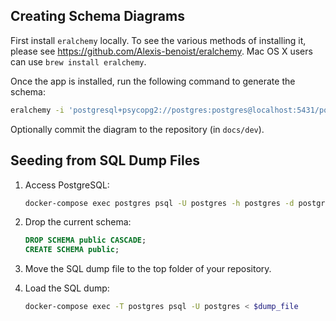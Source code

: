 ## Creating Schema Diagrams

First install `eralchemy` locally. To see the various methods of installing it, please see https://github.com/Alexis-benoist/eralchemy. Mac OS X users can use `brew install eralchemy`.

Once the app is installed, run the following command to generate the schema:

```sh
eralchemy -i 'postgresql+psycopg2://postgres:postgres@localhost:5431/postgres' -o docs/dev/schema-current.pdf
```

Optionally commit the diagram to the repository (in `docs/dev`).

## Seeding from SQL Dump Files

1. Access PostgreSQL:

    ```sh
    docker-compose exec postgres psql -U postgres -h postgres -d postgres
    ```

2. Drop the current schema:

    ```sql
    DROP SCHEMA public CASCADE;
    CREATE SCHEMA public;
    ```

3. Move the SQL dump file to the top folder of your repository.

4. Load the SQL dump:

    ```sh
    docker-compose exec -T postgres psql -U postgres < $dump_file
    ```

